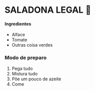 # SALADONA LEGAL :leaves:

#### Ingredientes ###

- Alface
- Tomate
- Outras coisa verdes



### Modo de preparo

1. Pega tudo
2. Mistura tudo
3. Põe um pouco de azeite
4. Come